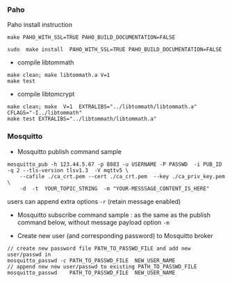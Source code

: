 
### Paho
Paho install instruction
```
make PAHO_WITH_SSL=TRUE PAHO_BUILD_DOCUMENTATION=FALSE

sudo  make install  PAHO_WITH_SSL=TRUE PAHO_BUILD_DOCUMENTATION=FALSE
```


* compile libtommath

```
make clean; make libtommath.a V=1
make test
```

* compile libtomcrypt
```
make clean; make  V=1  EXTRALIBS="../libtommath/libtommath.a" CFLAGS="-I../libtommath"
make test EXTRALIBS="../libtommath/libtommath.a"
```

### Mosquitto
* Mosquitto publish command sample
```
mosquitto_pub -h 123.44.5.67 -p 8883 -u USERNAME -P PASSWD  -i PUB_ID  -q 2 --tls-version tlsv1.3  -V mqttv5 \
    --cafile ./ca_crt.pem --cert ./ca_crt.pem  --key ./ca_priv_key.pem  \
    -d  -t  YOUR_TOPIC_STRING  -m "YOUR-MESSSAGE_CONTENT_IS_HERE"
```
  users can append extra options `-r` (retain message enabled)
  

* Mosquitto subscribe command sample : as the same as the publish command below, without message payload option `-m `

* Create new user (and corresponding password) to Mosquitto broker
```
// create new password file PATH_TO_PASSWD_FILE and add new user/passwd in
mosquitto_passwd -c PATH_TO_PASSWD_FILE  NEW_USER_NAME
// append new new user/passwd to existing PATH_TO_PASSWD_FILE
mosquitto_passwd    PATH_TO_PASSWD_FILE  NEW_USER_NAME
```

